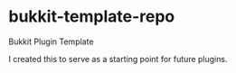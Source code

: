 bukkit-template-repo
====================

Bukkit Plugin Template

I created this to serve as a starting point for future plugins.
